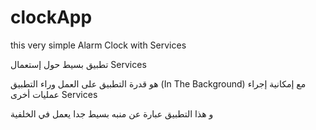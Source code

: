 # clockApp
this very simple Alarm Clock with Services

تطبيق بسيط حول إستعمال Services 

هو قدرة التطبيق على العمل وراء التطبيق (In The Background) مع إمكانية إجراء عمليات أخرى   Services



و هذا التطبيق عبارة عن منبه بسيط جدا يعمل في الخلفية
